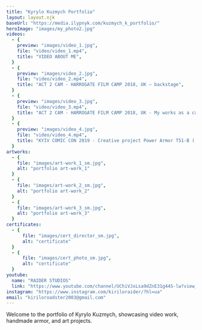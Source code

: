 ```yaml
---
title: "Kyrylo Kuzmych Portfolio"
layout: layout.njk
baseUrl: "https://media.ilypnyk.com/kuzmych_k_portfolio/"
heroImage: "images/my_photo2.jpg"
videos:
  - {
    preview: "images/video_1.jpg",
    file: "video/video_1.mp4",
    title: "VIDEO ABOUT ME",
  }
  - {
    preview: "images/video_2.jpg",
    file: "video/video_2.mp4",
    title: "ACT 2 CAM - HARROGATE FILM CAMP 2018, UK – backstage",
  }
  - {
    preview: "images/video_3.jpg",
    file: "video/video_3.mp4",
    title: "ACT 2 CAM - HARROGATE FILM CAMP 2018, UK - My works as a cameraman",
  }
  - {
    preview: "images/video_4.jpg",
    file: "video/video_4.mp4",
    title: "KYIV COMIC CON 2019 - Creative project Power Armor T51-B ( Fallout 3), handmade",
  }
artworks:
  - {
    file: "images/art-work_1_sm.jpg",
    alt: "portfolio art-work_1"
  }
  - {
    file: "images/art-work_2_sm.jpg",
    alt: "portfolio art-work_2"
  }
  - {
    file: "images/art-work_3_sm.jpg",
    alt: "portfolio art-work_3"
  }
certificates:
  - {
      file: "images/cert_director_sm.jpg",
      alt: "certificate"
  }
  - {
      file: "images/cert_photo_sm.jpg",
      alt: "certificate"
  }
youtube:
  name: "RAIDER STUDIOS"
  link: "https://www.youtube.com/channel/UChiVJxLsa9dZnE31g44S-lw?view_as=subscriber"
instagram: "https://www.instagram.com/kiriloraider/?hl=ua"
email: "kiriloroadster2003@gmail.com"
---
```


Welcome to the portfolio of Kyrylo Kuzmych, showcasing video work, handmade armor, and art projects.
